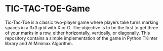 # TIC-TAC-TOE-Game
Tic-Tac-Toe is a classic two-player game where players take turns marking spaces in a 3x3 grid with X or O. The objective is to be the first to get three of your marks in a row, either horizontally, vertically, or diagonally. This repository contains a simple implementation of the game in Python TKinter library and AI Minimax Algorithm.
